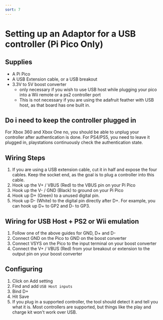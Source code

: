 ```yaml
---
sort: 7
---
```

# Setting up an Adaptor for a USB controller (Pi Pico Only)
## Supplies
* A Pi Pico
* A USB Extension cable, or a USB breakout
* 3.3V to 5V boost converter 
   * only necessary if you wish to use USB host while plugging your pico into a Wii remote or a ps2 controller port
   * This is not necessary if you are using the adafruit feather with USB host, as that board has one built in.

## Do i need to keep the controller plugged in
For Xbox 360 and Xbox One no, you should be able to unplug your controller after authentication is done.
For PS4/PS5, you need to leave it plugged in, playstations continuously check the authentication state.

## Wiring Steps

1. If you are using a USB extension cable, cut it in half and expose the four cables. Keep the socket end, as the goal is to plug a controller into this cable.
2. Hook up the V+ / VBUS (Red) to the VBUS pin on your Pi Pico
3. Hook up the V- / GND (Black) to ground on your Pi Pico
4. Hook up D+ (Green) to a unused digital pin.
5. Hook up D- (White) to the digital pin directly after D+. For example, you can hook up D+ to GP2 and D- to GP3.

## Wiring for USB Host + PS2 or Wii emulation
1. Follow one of the above guides for GND, D+ and D-
2. Connect GND on the Pico to GND on the boost converter
3. Connect VSYS on the Pico to the input terminal on your boost converter
4. Connect the V+ / VBUS (Red) from your breakout or extension to the output pin on your boost converter

## Configuring
1. Click on Add setting
2. Find and add `USB Host inputs`
3. Bind D+
4. Hit Save
5. If you plug in a supported controller, the tool should detect it and tell you what it is. Most controllers are supported, but things like the play and charge kit won't work over USB.
